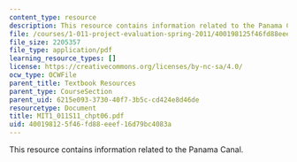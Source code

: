```yaml
---
content_type: resource
description: This resource contains information related to the Panama Canal.
file: /courses/1-011-project-evaluation-spring-2011/400198125f46fd88eeef16d79bc4083a_MIT1_011S11_chpt06.pdf
file_size: 2205357
file_type: application/pdf
learning_resource_types: []
license: https://creativecommons.org/licenses/by-nc-sa/4.0/
ocw_type: OCWFile
parent_title: Textbook Resources
parent_type: CourseSection
parent_uid: 6215e093-3730-40f7-3b5c-cd424e8d46de
resourcetype: Document
title: MIT1_011S11_chpt06.pdf
uid: 40019812-5f46-fd88-eeef-16d79bc4083a
---
```

This resource contains information related to the Panama Canal.